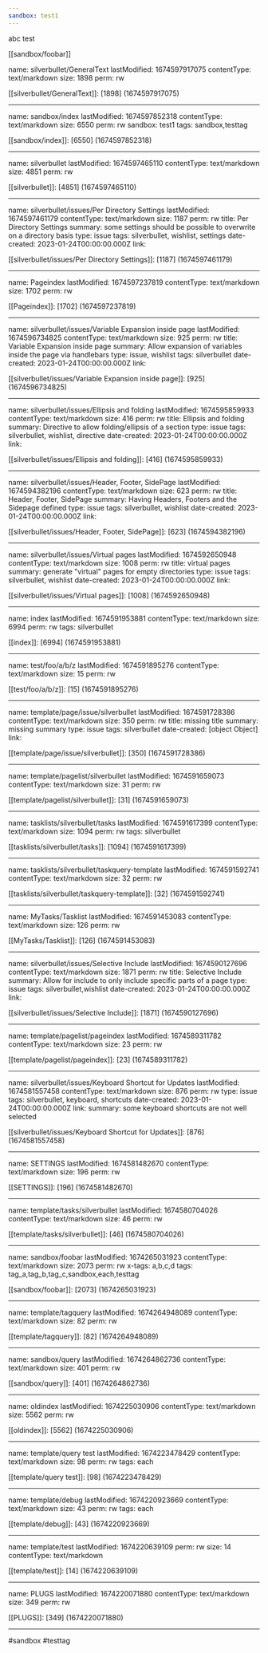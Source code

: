 ```yaml
---
sandbox: test1
---
```


<!-- #use [[template/test]] {"foo":"test"} -->
abc
test
<!-- /use -->


[[sandbox/foobar]]


<!-- #query page order by lastModified desc render [[template/query test]] -->
name: silverbullet/GeneralText lastModified: 1674597917075 contentType: text/markdown size: 1898 perm: rw


[[silverbullet/GeneralText]]: [1898] (1674597917075)

---

 name: sandbox/index lastModified: 1674597852318 contentType: text/markdown size: 6550 perm: rw sandbox: test1 tags: sandbox,testtag


[[sandbox/index]]: [6550] (1674597852318)

---

 name: silverbullet lastModified: 1674597465110 contentType: text/markdown size: 4851 perm: rw


[[silverbullet]]: [4851] (1674597465110)

---

 name: silverbullet/issues/Per Directory Settings lastModified: 1674597461179 contentType: text/markdown size: 1187 perm: rw title: Per Directory Settings summary: some settings should be possible to overwrite on a directory basis type: issue tags: silverbullet, wishlist, settings date-created: 2023-01-24T00:00:00.000Z link: 


[[silverbullet/issues/Per Directory Settings]]: [1187] (1674597461179)

---

 name: Pageindex lastModified: 1674597237819 contentType: text/markdown size: 1702 perm: rw


[[Pageindex]]: [1702] (1674597237819)

---

 name: silverbullet/issues/Variable Expansion inside page lastModified: 1674596734825 contentType: text/markdown size: 925 perm: rw title: Variable Expansion inside page summary: Allow expansion of variables inside the page via handlebars type: issue, wishlist tags: silverbullet date-created: 2023-01-24T00:00:00.000Z link: 


[[silverbullet/issues/Variable Expansion inside page]]: [925] (1674596734825)

---

 name: silverbullet/issues/Ellipsis and folding lastModified: 1674595859933 contentType: text/markdown size: 416 perm: rw title: Ellipsis and folding summary: Directive to allow folding/ellipsis of a section type: issue tags: silverbullet, wishlist, directive date-created: 2023-01-24T00:00:00.000Z link: 


[[silverbullet/issues/Ellipsis and folding]]: [416] (1674595859933)

---

 name: silverbullet/issues/Header, Footer, SidePage lastModified: 1674594382196 contentType: text/markdown size: 623 perm: rw title: Header, Footer, SidePage summary: Having Headers, Footers and the Sidepage defined type: issue tags: silverbullet, wishlist date-created: 2023-01-24T00:00:00.000Z link: 


[[silverbullet/issues/Header, Footer, SidePage]]: [623] (1674594382196)

---

 name: silverbullet/issues/Virtual pages lastModified: 1674592650948 contentType: text/markdown size: 1008 perm: rw title: virtual pages summary: generate "virtual" pages for empty directories type: issue tags: silverbullet, wishlist date-created: 2023-01-24T00:00:00.000Z link: 


[[silverbullet/issues/Virtual pages]]: [1008] (1674592650948)

---

 name: index lastModified: 1674591953881 contentType: text/markdown size: 6994 perm: rw tags: silverbullet


[[index]]: [6994] (1674591953881)

---

 name: test/foo/a/b/z lastModified: 1674591895276 contentType: text/markdown size: 15 perm: rw


[[test/foo/a/b/z]]: [15] (1674591895276)

---

 name: template/page/issue/silverbullet lastModified: 1674591728386 contentType: text/markdown size: 350 perm: rw title: missing title summary: missing summary type: issue tags: silverbullet date-created: [object Object] link: 


[[template/page/issue/silverbullet]]: [350] (1674591728386)

---

 name: template/pagelist/silverbullet lastModified: 1674591659073 contentType: text/markdown size: 31 perm: rw


[[template/pagelist/silverbullet]]: [31] (1674591659073)

---

 name: tasklists/silverbullet/tasks lastModified: 1674591617399 contentType: text/markdown size: 1094 perm: rw tags: silverbullet


[[tasklists/silverbullet/tasks]]: [1094] (1674591617399)

---

 name: tasklists/silverbullet/taskquery-template lastModified: 1674591592741 contentType: text/markdown size: 32 perm: rw


[[tasklists/silverbullet/taskquery-template]]: [32] (1674591592741)

---

 name: MyTasks/Tasklist lastModified: 1674591453083 contentType: text/markdown size: 126 perm: rw


[[MyTasks/Tasklist]]: [126] (1674591453083)

---

 name: silverbullet/issues/Selective Include lastModified: 1674590127696 contentType: text/markdown size: 1871 perm: rw title: Selective Include summary: Allow for include to only include specific parts of a page type: issue tags: silverbullet,wishlist date-created: 2023-01-24T00:00:00.000Z link: 


[[silverbullet/issues/Selective Include]]: [1871] (1674590127696)

---

 name: template/pagelist/pageindex lastModified: 1674589311782 contentType: text/markdown size: 23 perm: rw


[[template/pagelist/pageindex]]: [23] (1674589311782)

---

 name: silverbullet/issues/Keyboard Shortcut for Updates lastModified: 1674581557458 contentType: text/markdown size: 876 perm: rw type: issue tags: silverbullet, keyboard, shortcuts date-created: 2023-01-24T00:00:00.000Z link:  summary: some keyboard shortcuts are not well selected


[[silverbullet/issues/Keyboard Shortcut for Updates]]: [876] (1674581557458)

---

 name: SETTINGS lastModified: 1674581482670 contentType: text/markdown size: 196 perm: rw


[[SETTINGS]]: [196] (1674581482670)

---

 name: template/tasks/silverbullet lastModified: 1674580704026 contentType: text/markdown size: 46 perm: rw


[[template/tasks/silverbullet]]: [46] (1674580704026)

---

 name: sandbox/foobar lastModified: 1674265031923 contentType: text/markdown size: 2073 perm: rw x-tags: a,b,c,d tags: tag_a,tag_b,tag_c,sandbox,each,testtag


[[sandbox/foobar]]: [2073] (1674265031923)

---

 name: template/tagquery lastModified: 1674264948089 contentType: text/markdown size: 82 perm: rw


[[template/tagquery]]: [82] (1674264948089)

---

 name: sandbox/query lastModified: 1674264862736 contentType: text/markdown size: 401 perm: rw


[[sandbox/query]]: [401] (1674264862736)

---

 name: oldindex lastModified: 1674225030906 contentType: text/markdown size: 5562 perm: rw


[[oldindex]]: [5562] (1674225030906)

---

 name: template/query test lastModified: 1674223478429 contentType: text/markdown size: 98 perm: rw tags: each


[[template/query test]]: [98] (1674223478429)

---

 name: template/debug lastModified: 1674220923669 contentType: text/markdown size: 43 perm: rw tags: each


[[template/debug]]: [43] (1674220923669)

---

 name: template/test lastModified: 1674220639109 perm: rw size: 14 contentType: text/markdown


[[template/test]]: [14] (1674220639109)

---

 name: PLUGS lastModified: 1674220071880 contentType: text/markdown size: 349 perm: rw


[[PLUGS]]: [349] (1674220071880)

---
<!-- /query -->


#sandbox #testtag
